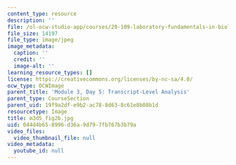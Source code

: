 ```yaml
---
content_type: resource
description: ''
file: /ol-ocw-studio-app/courses/20-109-laboratory-fundamentals-in-biological-engineering-spring-2010/044d4b658996d36a9d797fb767b3b79a_m3d5_fig2b.jpg
file_size: 14197
file_type: image/jpeg
image_metadata:
  caption: ''
  credit: ''
  image-alt: ''
learning_resource_types: []
license: https://creativecommons.org/licenses/by-nc-sa/4.0/
ocw_type: OCWImage
parent_title: 'Module 3, Day 5: Transcript-Level Analysis'
parent_type: CourseSection
parent_uid: 19f9a2df-e9b2-ac78-8d63-8c61e8b08b1d
resourcetype: Image
title: m3d5_fig2b.jpg
uid: 044d4b65-8996-d36a-9d79-7fb767b3b79a
video_files:
  video_thumbnail_file: null
video_metadata:
  youtube_id: null
---
```

